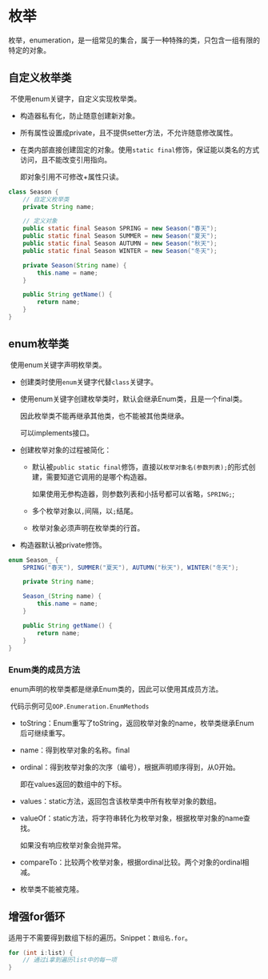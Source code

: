 # 枚举

​	枚举，enumeration，是一组常见的集合，属于一种特殊的类，只包含一组有限的特定的对象。

## 自定义枚举类

​	不使用enum关键字，自定义实现枚举类。

* 构造器私有化，防止随意创建新对象。

* 所有属性设置成private，且不提供setter方法，不允许随意修改属性。

* 在类内部直接创建固定的对象。使用`static final`修饰，保证能以类名的方式访问，且不能改变引用指向。

  即对象引用不可修改+属性只读。

```java
class Season {
    // 自定义枚举类
    private String name;

    // 定义对象
    public static final Season SPRING = new Season("春天");
    public static final Season SUMMER = new Season("夏天");
    public static final Season AUTUMN = new Season("秋天");
    public static final Season WINTER = new Season("冬天");

    private Season(String name) {
        this.name = name;
    }

    public String getName() {
        return name;
    }
}
```

## enum枚举类

​	使用enum关键字声明枚举类。

* 创建类时使用`enum`关键字代替`class`关键字。

* 使用enum关键字创建枚举类时，默认会继承Enum类，且是一个final类。

  因此枚举类不能再继承其他类，也不能被其他类继承。

  可以implements接口。

* 创建枚举对象的过程被简化：

  * 默认被`public static final`修饰，直接以`枚举对象名(参数列表);`的形式创建，需要知道它调用的是哪个构造器。

    如果使用无参构造器，则参数列表和小括号都可以省略，`SPRING;`;

  * 多个枚举对象以`,`间隔，以`;`结尾。

  * 枚举对象必须声明在枚举类的行首。

* 构造器默认被private修饰。

```java
enum Season_ {
    SPRING("春天"), SUMMER("夏天"), AUTUMN("秋天"), WINTER("冬天");

    private String name;

    Season_(String name) {
        this.name = name;
    }

    public String getName() {
        return name;
    }
}
```

### Enum类的成员方法

​	enum声明的枚举类都是继承Enum类的，因此可以使用其成员方法。

​	代码示例可见`OOP.Enumeration.EnumMethods`

* toString：Enum重写了toString，返回枚举对象的name，枚举类继承Enum后可继续重写。

* name：得到枚举对象的名称。final

* ordinal：得到枚举对象的次序（编号），根据声明顺序得到，从0开始。

  即在values返回的数组中的下标。

* values：static方法，返回包含该枚举类中所有枚举对象的数组。

* valueOf：static方法，将字符串转化为枚举对象，根据枚举对象的name查找。

  如果没有响应枚举对象会抛异常。

* compareTo：比较两个枚举对象，根据ordinal比较。两个对象的ordinal相减。

* 枚举类不能被克隆。

## 增强for循环

​	适用于不需要得到数组下标的遍历。Snippet：`数组名.for`。

```java
for (int i:list) {
    // 通过i拿到遍历list中的每一项
}
```

